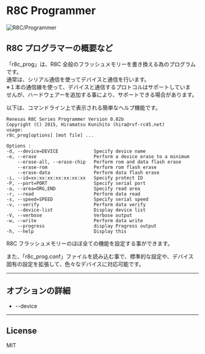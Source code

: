 R8C Programmer
=========
![R8C/Programmer](R8C_Programmer.jpg)

## R8C プログラマーの概要など

「r8c_prog」は、R8C 全般のフラッシュメモリーを書き換える為のプログラムです。   
通常は、シリアル通信を使ってデバイスと通信を行います。   
※１本の通信線を使って、デバイスと通信するプロトコルはサポートしていま   
せんが、ハードウェアーを追加する事により、サポートできる場合があります。   
   
以下は、コマンドライン上で表示される簡単なヘルプ機能です。   
```
Renesas R8C Series Programmer Version 0.82b
Copyright (C) 2015, Hiramatsu Kunihito (hira@rvf-rc45.net)
usage:
r8c_prog[options] [mot file] ...

Options :
-d, --device=DEVICE             Specify device name
-e, --erase                     Perform a device erase to a minimum
    --erase-all, --erase-chip   Perform rom and data flash erase
    --erase-rom                 Perform rom flash erase
    --erase-data                Perform data flash erase
-i, --id=xx:xx:xx:xx:xx:xx:xx   Specify protect ID
-P, --port=PORT                 Specify serial port
-a, --area=ORG,END              Specify read area
-r, --read                      Perform data read
-s, --speed=SPEED               Specify serial speed
-v, --verify                    Perform data verify
    --device-list               Display device list
-V, --verbose                   Verbose output
-w, --write                     Perform data write
    --progress                  display Progress output
-h, --help                      Display this
```
R8C フラッシュメモリーのほぼ全ての機能を設定する事ができます。   
   
また、「r8c_prog.conf」ファイルを読み込む事で、標準的な設定や、デバイス   
固有の設定を拡張して、色々なデバイスに対応可能です。   

--- 
## オプションの詳細
   
 - --device 


---
   
License
---

MIT
